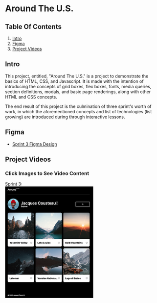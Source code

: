 # Around The U.S.

## Table Of Contents
1. [Intro](#intro)
2. [Figma](#figma)
4. [Project Videos](#project-videos)
  
## Intro
  
This project, entitled, "Around The U.S." is a project to demonstrate the basics
of HTML, CSS, and Javascript. It is made with the intention of introducing the concepts
of grid boxes, flex boxes, fonts, media queries, section definitions, modals, and
basic page renderings, along with other HTML and CSS concepts.

The end result of this project is the culmination of three sprint's worth of work, in which the aforementioned concepts and list of technologies (list growing) are introduced during through interactive
lessons.
  
## Figma
  
* [Sprint 3 Figma Design](https://www.figma.com/file/ii4xxsJ0ghevUOcssTlHZv/Sprint-3%3A-Around-the-US?node-id=0%3A1)

## Project Videos
### __Click Images to See Video Content__


Sprint 3:  
[![](./images/README/Sprint_3.png)](https://www.youtube.com/watch?v=II7nWWtRcxE)
